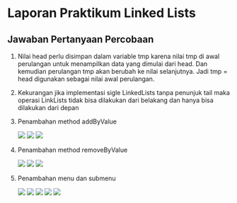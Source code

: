 # Laporan Praktikum Linked Lists

## Jawaban Pertanyaan Percobaan
1. Nilai head perlu disimpan dalam variable tmp  karena nilai tmp di awal perulangan untuk menampilkan data yang dimulai  dari head. Dan kemudian perulangan tmp akan berubah ke nilai selanjutnya. Jadi tmp = head digunakan sebagai nilai awal perulangan.
2. Kekurangan jika implementasi sigle LinkedLists tanpa penunjuk tail maka operasi LinkLists tidak bisa dilakukan dari belakang dan hanya bisa dilakukan dari depan
3. Penambahan method addByValue

   <img src = 'soal3.PNG'>
   <img src = 'soal3.1.PNG'>
   <img src = 'output3.PNG'>

4. Penambahan method removeByValue

   <img src = 'soal4.PNG'>
   <img src = 'soal4.1.PNG'>
   <img src = 'output4.PNG'>

5. Penambahan menu dan submenu 

   <img src = 'soal5.PNG'>
   <img src = 'soal5.1.PNG'>
   <img src = 'soal5.2.PNG'>
   <img src = 'soal5.3.PNG'>
   <img src = 'output5.PNG'>